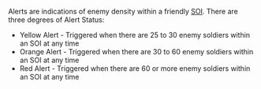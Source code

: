 Alerts are indications of enemy density within a friendly
[SOI](../locations/Sphere_of_Influence.md). There are three degrees of Alert
Status:

- Yellow Alert - Triggered when there are 25 to 30 enemy soldiers within an SOI
  at any time
- Orange Alert - Triggered when there are 30 to 60 enemy soldiers within an SOI
  at any time
- Red Alert - Triggered when there are 60 or more enemy soldiers within an SOI
  at any time


